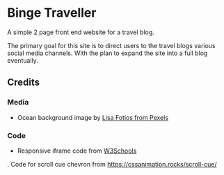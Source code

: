 # Binge Traveller

A simple 2 page front end website for a travel blog. 

The primary goal for this site is to direct users to the travel blogs various social media channels. With the plan to expand the site into a full blog eventually.

## Credits

### Media

- Ocean background image by [Lisa Fotios from Pexels](https://www.pexels.com/photo/body-of-water-photography-734973/)

### Code

- Responsive iframe code from [W3Schools](https://www.w3schools.com/howto/howto_css_responsive_iframes.asp)

. Code for scroll cue chevron from https://cssanimation.rocks/scroll-cue/